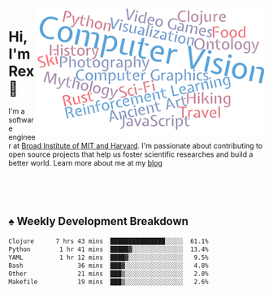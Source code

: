 <img src="https://raw.githubusercontent.com/rexwangcc/rexwangcc/master/myself.png" alt="Rex!" width="450" height="250" align="right">

# Hi, I'm Rex 👋

I'm a software engineer at [Broad Institute of MIT and Harvard](https://www.broadinstitute.org/). I'm passionate about contributing to open source projects that help us foster scientific researches and build a better world. Learn more about me at my [blog](https://rexwang.cc)

<br>
<br>
<br>

<table>
<tr valign="top" width="50%">
<!-- <td > -->

## ♠ Weekly Development Breakdown

<!-- code_time starts -->

```text
Clojure      7 hrs 43 mins  ███████████████░░░░░  61.1%
Python        1 hr 41 mins  █████▓░░░░░░░░░░░░░░  13.4%
YAML          1 hr 12 mins  ████▓░░░░░░░░░░░░░░░   9.5%
Bash               36 mins  ███▓░░░░░░░░░░░░░░░░   4.8%
Other              21 mins  ███▒░░░░░░░░░░░░░░░░   2.8%
Makefile           19 mins  ███▒░░░░░░░░░░░░░░░░   2.6%
```

<!-- code_time ends -->

<!-- Placeholder for my Game statuses -->

<!-- <td valign="top" width="50%">

#### ♦ My Personal Progress

</td> -->

</tr>
</table>
